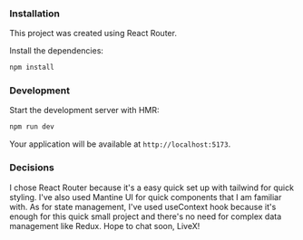 ### Installation

This project was created using React Router.

Install the dependencies:

```bash
npm install
```

### Development

Start the development server with HMR:

```bash
npm run dev
```

Your application will be available at `http://localhost:5173`.

### Decisions

I chose React Router because it's a easy quick set up with tailwind for quick styling. I've also used Mantine UI for quick components that I am familiar with.
As for state management, I've used useContext hook because it's enough for this quick small project and there's no need for complex data management like Redux.
Hope to chat soon, LiveX!
